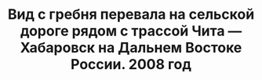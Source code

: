 ---
title: 'Вид с гребня перевала на сельской дороге рядом с трассой Чита — Хабаровск на Дальнем Востоке России. 2008 год'
location: ''
tags: [all, 2008]
categories: [transrussia-10300km-by-bicycle-2008]
---